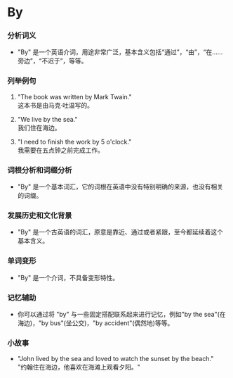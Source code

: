 # By

### 分析词义

  

*   "By" 是一个英语介词，用途非常广泛，基本含义包括“通过”，“由”，“在……旁边”，“不迟于”，等等。

  

### 列举例句

  

1.  "The book was written by Mark Twain."  
    这本书是由马克·吐温写的。
    
      
    
2.  "We live by the sea."  
    我们住在海边。
    
      
    
3.  "I need to finish the work by 5 o'clock."  
    我需要在五点钟之前完成工作。
    
      
    

  

### 词根分析和词缀分析

  

*   "By" 是一个基本词汇，它的词根在英语中没有特别明确的来源，也没有相关的词缀。

  

### 发展历史和文化背景

  

*   "By" 是一个古英语的词汇，原意是靠近、通过或者紧跟，至今都延续着这个基本含义。

  

### 单词变形

  

*   "By" 是一个介词，不具备变形特性。

  

### 记忆辅助

  

*   你可以通过将 "by" 与一些固定搭配联系起来进行记忆，例如"by the sea"(在海边)，"by bus"(坐公交)，"by accident"(偶然地)等等。

  

### 小故事

  

*   "John lived by the sea and loved to watch the sunset by the beach."  
    "约翰住在海边，他喜欢在海滩上观看夕阳。"
